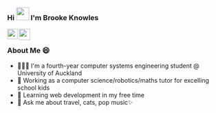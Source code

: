 ### Hi <img src="https://github.com/TheDudeThatCode/TheDudeThatCode/blob/master/Assets/Hi.gif" width="30px" height="30px"> I'm Brooke Knowles

<a href="https://www.linkedin.com/in/brooke-knowles/">
  <img align="left" width="24px" src="https://cdn.jsdelivr.net/npm/simple-icons@v3/icons/linkedin.svg"/>
</a>
<a href="mailto:brookeknowles7@gmail.com">
  <img align="left" width="26px" src="https://cdn.jsdelivr.net/npm/simple-icons@v3/icons/gmail.svg" />
</a>

<br />

### About Me 😄
- 👩🏻‍🎓 I'm a fourth-year computer systems engineering student @ University of Auckland
- 💼 Working as a computer science/robotics/maths tutor for excelling school kids
- 🌱 Learning web development in my free time
- 💬 Ask me about travel, cats, pop music✨
